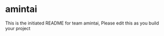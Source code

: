 # amintai
This is the initiated README for team amintai, Please edit this as you build your project
